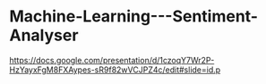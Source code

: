 # Machine-Learning---Sentiment-Analyser
https://docs.google.com/presentation/d/1czoqY7Wr2P-HzYayxFgM8FXAypes-sR9f82wVCJPZ4c/edit#slide=id.p
